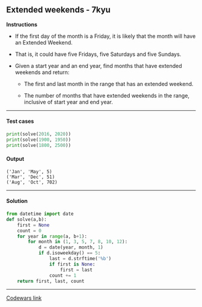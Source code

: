 ## Extended weekends - 7kyu

**Instructions**

- If the first day of the month is a Friday, it is likely that the month will have an Extended Weekend. 

- That is, it could have five Fridays, five Saturdays and five Sundays.

- Given a start year and an end year, find months that have extended weekends and return:

    - The first and last month in the range that has an extended weekend.
    
    - The number of months that have extended weekends in the range, inclusive of start year and end year.

---

#### Test cases

```python
print(solve(2016, 2020))
print(solve(1900, 1950))
print(solve(1800, 2500))
```

#### Output 

```
('Jan', 'May', 5)
('Mar', 'Dec', 51)
('Aug', 'Oct', 702)
```

---

#### Solution

```python
from datetime import date
def solve(a,b):
    first = None
    count = 0 
    for year in range(a, b+1):
        for month in (1, 3, 5, 7, 8, 10, 12):
            d = date(year, month, 1)
            if d.isoweekday() == 5:
                last = d.strftime('%b')
                if first is None:
                    first = last
                count += 1
    return first, last, count
```

---

[Codewars link](https://www.codewars.com/kata/5be7f613f59e0355ee00000f)
